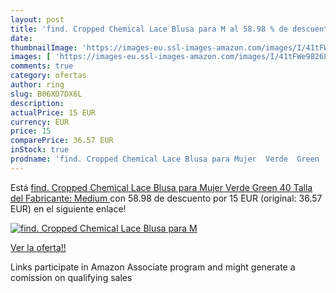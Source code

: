 ```yaml
---
layout: post
title: 'find. Cropped Chemical Lace Blusa para M al 58.98 % de descuento'
date: 
thumbnailImage: 'https://images-eu.ssl-images-amazon.com/images/I/41tFWe9826L._SL200_.jpg'
images: [ 'https://images-eu.ssl-images-amazon.com/images/I/41tFWe9826L._SL200_.jpg' ]
comments: true
category: ofertas
author: ring
slug: B06XD7DX6L
description:
actualPrice: 15 EUR
currency: EUR
price: 15
comparePrice: 36.57 EUR
inStock: true
prodname: 'find. Cropped Chemical Lace Blusa para Mujer  Verde  Green   40  Talla del Fabricante: Medium '
---
```


Está [find. Cropped Chemical Lace Blusa para Mujer  Verde  Green   40  Talla del Fabricante: Medium ](https://www.amazon.es/dp/B06XD7DX6L/?tag=tolees-21) con 58.98 de descuento por 15 EUR (original: 36.57 EUR) en el siguiente enlace!

[![find. Cropped Chemical Lace Blusa para M](https://images-eu.ssl-images-amazon.com/images/I/41tFWe9826L._SL200_.jpg)](https://www.amazon.es/dp/B06XD7DX6L/?tag=tolees-21)

[Ver la oferta!!](https://www.amazon.es/dp/B06XD7DX6L/?tag=tolees-21)

Links participate in Amazon Associate program and might generate a comission on qualifying sales


